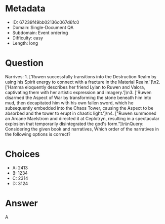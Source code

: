 # Metadata

- ID: 67239f49bb02136c067d6fc0
- Domain: Single-Document QA
- Subdomain: Event ordering
- Difficulty: easy
- Length: long

# Question

Narrives: 1. ['Ruwen successfully transitions into the Destruction Realm by using his Spirit energy to connect with a fracture in the Material Realm.']\n2. ['Hamma eloquently describes her friend Lylan to Ruwen and Valora, captivating them with her artistic expression and imagery.']\n3. ['Ruwen disarmed the Aspect of War by transforming the stone beneath him into mud, then decapitated him with his own fallen sword, which he subsequently embedded into the Chaos Tower, causing the Aspect to be absorbed and the tower to erupt in chaotic light.']\n4. [\"Ruwen summoned an Arcane Maelstrom and directed it at Ceplotryn, resulting in a spectacular explosion that temporarily disintegrated the god's form.\"]\n\nQuery: Considering the given book and narratives, Which order of the narratives in the following options is correct?

# Choices

- A: 2413
- B: 1234
- C: 2314
- D: 3124

# Answer

A
